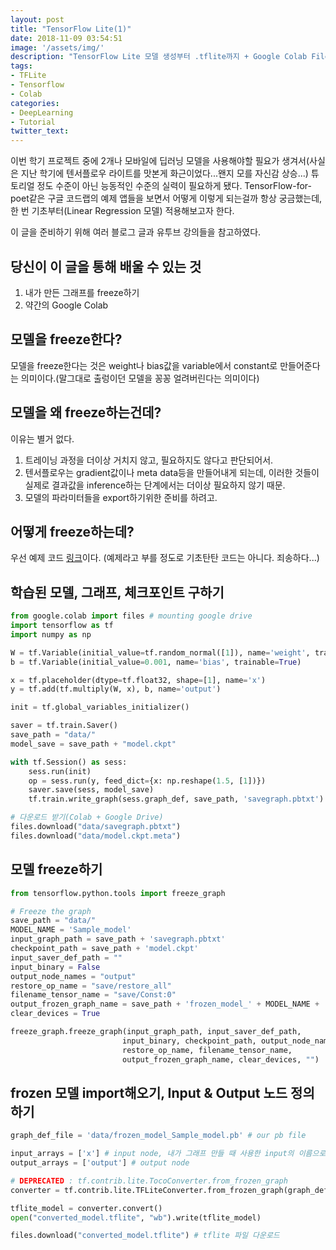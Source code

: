 ```yaml
---
layout: post
title: "TensorFlow Lite(1)"
date: 2018-11-09 03:54:51
image: '/assets/img/'
description: "TensorFlow Lite 모델 생성부터 .tflite까지 + Google Colab Files"
tags:
- TFLite
- Tensorflow
- Colab
categories:
- DeepLearning
- Tutorial
twitter_text:
---
```


이번 학기 프로젝트 중에 2개나 모바일에 딥러닝 모델을 사용해야할 필요가 생겨서(사실은 지난 학기에 텐서플로우 라이트를 맛본게 화근이었다...왠지 모를 자신감 상승...) 튜토리얼 정도 수준이 아닌 능동적인 수준의 실력이 필요하게 됐다.
TensorFlow-for-poet같은 구글 코드랩의 예제 앱들을 보면서 어떻게 이렇게 되는걸까 항상 궁금했는데, 한 번 기초부터(Linear Regression 모델) 적용해보고자 한다.  

이 글을 준비하기 위해 여러 블로그 글과 유투브 강의들을 참고하였다.  

  
    
      
      
## 당신이 이 글을 통해 배울 수 있는 것
1. 내가 만든 그래프를 freeze하기
2. 약간의 Google Colab  
  
  
  
  
## 모델을 freeze한다?
모델을 freeze한다는 것은 weight나 bias값을 variable에서 constant로 만들어준다는 의미이다.(말그대로 출렁이던 모델을 꽁꽁 얼려버린다는 의미이다)  
  
    
    
## 모델을 왜 freeze하는건데?
이유는 별거 없다.
1. 트레이닝 과정을 더이상 거치지 않고, 필요하지도 않다고 판단되어서.
2. 텐서플로우는 gradient값이나 meta data등을 만들어내게 되는데, 이러한 것들이 실제로 결과값을 inference하는 단계에서는 더이상 필요하지 않기 때문.
3. 모델의 파라미터들을 export하기위한 준비를 하려고.  
  
## 어떻게 freeze하는데?
우선 예제 코드 [링크](https://colab.research.google.com/drive/1pHT172kXrhLCPBv-7YaVfoa47p-DLO73)이다. (예제라고 부를 정도로 기초탄탄 코드는 아니다. 죄송하다...)

  
  
## 학습된 모델, 그래프, 체크포인트 구하기
```python
from google.colab import files # mounting google drive
import tensorflow as tf
import numpy as np

W = tf.Variable(initial_value=tf.random_normal([1]), name='weight', trainable=True)
b = tf.Variable(initial_value=0.001, name='bias', trainable=True)

x = tf.placeholder(dtype=tf.float32, shape=[1], name='x')
y = tf.add(tf.multiply(W, x), b, name='output')

init = tf.global_variables_initializer()

saver = tf.train.Saver()
save_path = "data/"
model_save = save_path + "model.ckpt"

with tf.Session() as sess:
    sess.run(init)
    op = sess.run(y, feed_dict={x: np.reshape(1.5, [1])})
    saver.save(sess, model_save)
    tf.train.write_graph(sess.graph_def, save_path, 'savegraph.pbtxt')

# 다운로드 받기(Colab + Google Drive)
files.download("data/savegraph.pbtxt")
files.download("data/model.ckpt.meta")
```

## 모델 freeze하기
```python
from tensorflow.python.tools import freeze_graph

# Freeze the graph
save_path = "data/"
MODEL_NAME = 'Sample_model'
input_graph_path = save_path + 'savegraph.pbtxt'
checkpoint_path = save_path + 'model.ckpt'
input_saver_def_path = ""
input_binary = False
output_node_names = "output"
restore_op_name = "save/restore_all"
filename_tensor_name = "save/Const:0"
output_frozen_graph_name = save_path + 'frozen_model_' + MODEL_NAME + '.pb'
clear_devices = True

freeze_graph.freeze_graph(input_graph_path, input_saver_def_path,
                         input_binary, checkpoint_path, output_node_names,
                         restore_op_name, filename_tensor_name,
                         output_frozen_graph_name, clear_devices, "")
```

## frozen 모델 import해오기, Input & Output 노드 정의하기
```python
graph_def_file = 'data/frozen_model_Sample_model.pb' # our pb file

input_arrays = ['x'] # input node, 내가 그래프 만들 때 사용한 input의 이름으로 설정해야됨. output도 동일!
output_arrays = ['output'] # output node

# DEPRECATED : tf.contrib.lite.TocoConverter.from_frozen_graph
converter = tf.contrib.lite.TFLiteConverter.from_frozen_graph(graph_def_file, input_arrays, output_arrays)

tflite_model = converter.convert()
open("converted_model.tflite", "wb").write(tflite_model)

files.download("converted_model.tflite") # tflite 파일 다운로드
```